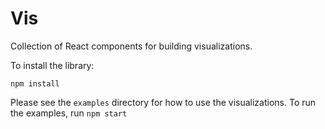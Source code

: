 Vis
=======

Collection of React components for building visualizations.

To install the library:

```
npm install
```

Please see the `examples` directory for how to use the visualizations. To run the examples, run `npm start`
